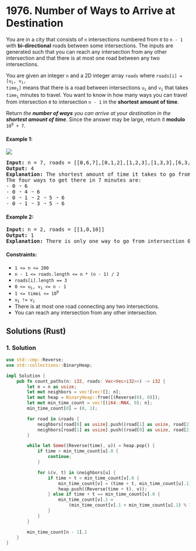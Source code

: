 # 1976. Number of Ways to Arrive at Destination
You are in a city that consists of `n` intersections numbered from `0` to `n - 1` with **bi-directional** roads between some intersections. The inputs are generated such that you can reach any intersection from any other intersection and that there is at most one road between any two intersections.

You are given an integer `n` and a 2D integer array `roads` where <code>roads[i] = [u<sub>i</sub>, v<sub>i</sub>, time<sub>i</sub>]</code> means that there is a road between intersections <code>u<sub>i</sub></code> and <code>v<sub>i</sub></code> that takes <code>time<sub>i</sub></code> minutes to travel. You want to know in how many ways you can travel from intersection `0` to intersection `n - 1` in the **shortest amount of time**.

Return *the **number of ways** you can arrive at your destination in the **shortest amount of time***. Since the answer may be large, return it **modulo** <code>10<sup>9</sup> + 7</code>.

#### Example 1:
![](https://assets.leetcode.com/uploads/2025/02/14/1976_corrected.png)
<pre>
<strong>Input:</strong> n = 7, roads = [[0,6,7],[0,1,2],[1,2,3],[1,3,3],[6,3,3],[3,5,1],[6,5,1],[2,5,1],[0,4,5],[4,6,2]]
<strong>Output:</strong> 4
<strong>Explanation:</strong> The shortest amount of time it takes to go from intersection 0 to intersection 6 is 7 minutes.
The four ways to get there in 7 minutes are:
- 0 ➝ 6
- 0 ➝ 4 ➝ 6
- 0 ➝ 1 ➝ 2 ➝ 5 ➝ 6
- 0 ➝ 1 ➝ 3 ➝ 5 ➝ 6
</pre>

#### Example 2:
<pre>
<strong>Input:</strong> n = 2, roads = [[1,0,10]]
<strong>Output:</strong> 1
<strong>Explanation:</strong> There is only one way to go from intersection 0 to intersection 1, and it takes 10 minutes.
</pre>

#### Constraints:
* `1 <= n <= 200`
* `n - 1 <= roads.length <= n * (n - 1) / 2`
* `roads[i].length == 3`
* <code>0 <= u<sub>i</sub>, v<sub>i</sub> <= n - 1</code>
* <code>1 <= timei <= 10<sup>9</sup></code>
* <code>u<sub>i</sub> != v<sub>i</sub></code>
* There is at most one road connecting any two intersections.
* You can reach any intersection from any other intersection.

## Solutions (Rust)

### 1. Solution
```Rust
use std::cmp::Reverse;
use std::collections::BinaryHeap;

impl Solution {
    pub fn count_paths(n: i32, roads: Vec<Vec<i32>>) -> i32 {
        let n = n as usize;
        let mut neighbors = vec![vec![]; n];
        let mut heap = BinaryHeap::from([(Reverse(0), 0)]);
        let mut min_time_count = vec![(i64::MAX, 0); n];
        min_time_count[0] = (0, 1);

        for road in &roads {
            neighbors[road[0] as usize].push((road[1] as usize, road[2] as i64));
            neighbors[road[1] as usize].push((road[0] as usize, road[2] as i64));
        }

        while let Some((Reverse(time), u)) = heap.pop() {
            if time > min_time_count[u].0 {
                continue;
            }

            for &(v, t) in &neighbors[u] {
                if time + t < min_time_count[v].0 {
                    min_time_count[v] = (time + t, min_time_count[u].1);
                    heap.push((Reverse(time + t), v));
                } else if time + t == min_time_count[v].0 {
                    min_time_count[v].1 =
                        (min_time_count[v].1 + min_time_count[u].1) % 1_000_000_007;
                }
            }
        }

        min_time_count[n - 1].1
    }
}
```
